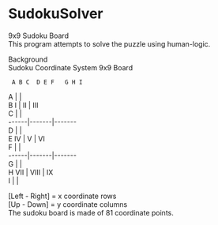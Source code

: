 SudokuSolver
============
9x9 Sudoku Board  
This program attempts to solve the puzzle using human-logic.  
  
Background  
Sudoku Coordinate System 9x9 Board  
  
     A B C  D E F   G H I     
   A      |       |  
   B  I   |  II   |  III  
   C      |       |  
    ------|-------|-------  
   D      |       |  
   E  IV  |   V   |  VI  
   F      |       |  
    ------|-------|-------  
   G      |       |  
   H  VII | VIII  |  IX  
   I      |       |  
  
   [Left - Right] = x coordinate  rows  
   [Up - Down] = y coordinate columns  
   The sudoku board is made of 81 coordinate points.   
 
